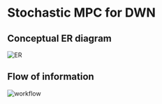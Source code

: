 Stochastic MPC for DWN
===

Conceptual ER diagram
-------------

![ER](https://cloud.githubusercontent.com/assets/125415/24244126/e9702340-0fbd-11e7-8853-968d007b5b65.png)


Flow of information
-------------

![workflow](https://cloud.githubusercontent.com/assets/125415/24216079/31ca1016-0f3b-11e7-9f64-b9fa4272ade5.png)
